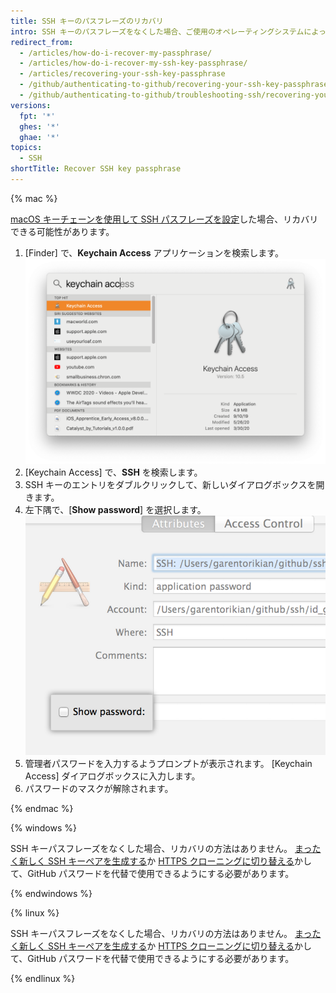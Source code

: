 ```yaml
---
title: SSH キーのパスフレーズのリカバリ
intro: SSH キーのパスフレーズをなくした場合、ご使用のオペレーティングシステムによって、リカバリができることもあれば、SSH キーのパスフレーズを新たに生成することが必要なこともあります。
redirect_from:
  - /articles/how-do-i-recover-my-passphrase/
  - /articles/how-do-i-recover-my-ssh-key-passphrase/
  - /articles/recovering-your-ssh-key-passphrase
  - /github/authenticating-to-github/recovering-your-ssh-key-passphrase
  - /github/authenticating-to-github/troubleshooting-ssh/recovering-your-ssh-key-passphrase
versions:
  fpt: '*'
  ghes: '*'
  ghae: '*'
topics:
  - SSH
shortTitle: Recover SSH key passphrase
---
```


{% mac %}

[macOS キーチェーンを使用して SSH パスフレーズを設定](/articles/working-with-ssh-key-passphrases#saving-your-passphrase-in-the-keychain)した場合、リカバリできる可能性があります。

1. [Finder] で、**Keychain Access** アプリケーションを検索します。 ![スポットライト検索バー](/assets/images/help/setup/keychain-access.png)
2. [Keychain Access] で、**SSH** を検索します。
3. SSH キーのエントリをダブルクリックして、新しいダイアログボックスを開きます。
4. 左下隅で、[**Show password**] を選択します。 ![キーチェーンアクセスダイアログ](/assets/images/help/setup/keychain_show_password_dialog.png)
5. 管理者パスワードを入力するようプロンプトが表示されます。 [Keychain Access] ダイアログボックスに入力します。
6. パスワードのマスクが解除されます。

{% endmac %}

{% windows %}

SSH キーパスフレーズをなくした場合、リカバリの方法はありません。 [まったく新しく SSH キーペアを生成する](/articles/generating-a-new-ssh-key-and-adding-it-to-the-ssh-agent)か [HTTPS クローニングに切り替える](/github/getting-started-with-github/managing-remote-repositories)かして、GitHub パスワードを代替で使用できるようにする必要があります。

{% endwindows %}

{% linux %}

SSH キーパスフレーズをなくした場合、リカバリの方法はありません。 [まったく新しく SSH キーペアを生成する](/articles/generating-a-new-ssh-key-and-adding-it-to-the-ssh-agent)か [HTTPS クローニングに切り替える](/github/getting-started-with-github/about-remote-repositories/#cloning-with-https-urls)かして、GitHub パスワードを代替で使用できるようにする必要があります。

{% endlinux %}
